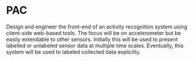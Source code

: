 PAC
===

Design and engineer the front-end of an activity recognition system using client-side web-based tools. The focus will be on accelerometer but be easily extendable to other sensors. Initially this will be used to present labelled or unlabeled sensor data at multiple time scales. Eventually, this system will be used to labeled collected data explicitly.
